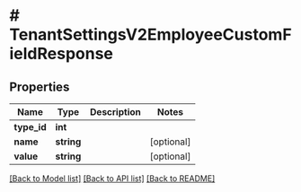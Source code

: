 # # TenantSettingsV2EmployeeCustomFieldResponse

## Properties

Name | Type | Description | Notes
------------ | ------------- | ------------- | -------------
**type_id** | **int** |  |
**name** | **string** |  | [optional]
**value** | **string** |  | [optional]

[[Back to Model list]](../../README.md#models) [[Back to API list]](../../README.md#endpoints) [[Back to README]](../../README.md)
